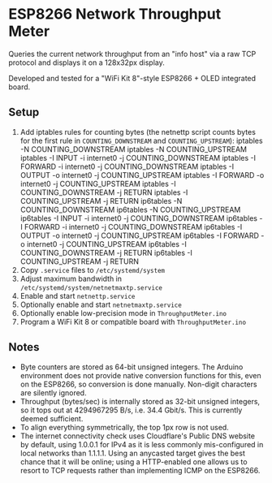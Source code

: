 ESP8266 Network Throughput Meter
================================

Queries the current network throughput from an "info host" via a raw TCP
protocol and displays it on a 128x32px display.

Developed and tested for a "WiFi Kit 8"-style ESP8266 + OLED integrated board.

Setup
-----

1. Add iptables rules for counting bytes (the netnettp script counts bytes for
   the first rule in `COUNTING_DOWNSTREAM` and `COUNTING_UPSTREAM`):
      iptables -N COUNTING_DOWNSTREAM
      iptables -N COUNTING_UPSTREAM
      iptables -I INPUT -i internet0 -j COUNTING_DOWNSTREAM
      iptables -I FORWARD -i internet0 -j COUNTING_DOWNSTREAM
      iptables -I OUTPUT -o internet0 -j COUNTING_UPSTREAM
      iptables -I FORWARD -o internet0 -j COUNTING_UPSTREAM
      iptables -I COUNTING_DOWNSTREAM -j RETURN
      iptables -I COUNTING_UPSTREAM -j RETURN
      ip6tables -N COUNTING_DOWNSTREAM
      ip6tables -N COUNTING_UPSTREAM
      ip6tables -I INPUT -i internet0 -j COUNTING_DOWNSTREAM
      ip6tables -I FORWARD -i internet0 -j COUNTING_DOWNSTREAM
      ip6tables -I OUTPUT -o internet0 -j COUNTING_UPSTREAM
      ip6tables -I FORWARD -o internet0 -j COUNTING_UPSTREAM
      ip6tables -I COUNTING_DOWNSTREAM -j RETURN
      ip6tables -I COUNTING_UPSTREAM -j RETURN
2. Copy `.service` files to `/etc/systemd/system`
3. Adjust maximum bandwidth in `/etc/systemd/system/netnetmaxtp.service`
4. Enable and start `netnettp.service`
5. Optionally enable and start `netnetmaxtp.service`
6. Optionally enable low-precision mode in `ThroughputMeter.ino`
7. Program a WiFi Kit 8 or compatible board with `ThroughputMeter.ino`

Notes
-----

- Byte counters are stored as 64-bit unsigned integers. The Arduino environment
  does not provide native conversion functions for this, even on the ESP8266,
  so conversion is done manually.
  Non-digit characters are silently ignored.
- Throughput (bytes/sec) is internally stored as 32-bit unsigned integers, so
  it tops out at 4294967295 B/s, i.e. 34.4 Gbit/s. This is currently deemed
  sufficient.
- To align everything symmetrically, the top 1px row is not used.
- The internet connectivity check uses Cloudflare's Public DNS website by
  default, using 1.0.0.1 for IPv4 as it is less commonly mis-configured in
  local networks than 1.1.1.1.
  Using an anycasted target gives the best chance that it will be online; using
  a HTTP-enabled one allows us to resort to TCP requests rather than
  implementing ICMP on the ESP8266.
